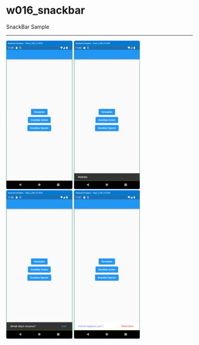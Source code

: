 # w016_snackbar

SnackBar Sample
<HR>
<img src="https://github.com/VedatBiner/flutter-codes/blob/master/widgets_templates/w016_snackbar/screen_shots/img-01.png" height="400em"/>
<img src="https://github.com/VedatBiner/flutter-codes/blob/master/widgets_templates/w016_snackbar/screen_shots/img-02.png" height="400em"/>
<img src="https://github.com/VedatBiner/flutter-codes/blob/master/widgets_templates/w016_snackbar/screen_shots/img-03.png" height="400em"/>
<img src="https://github.com/VedatBiner/flutter-codes/blob/master/widgets_templates/w016_snackbar/screen_shots/img-04.png" height="400em"/>
